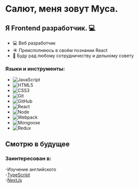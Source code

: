 # Салют, меня зовут Муса.

## Я Frontend разработчик. 💻

- 💻 Веб разработчик
- ☀️ Преисполняюсь в своём познании React 
- 👯 Буду рад любому сотрудничеству и дельному совету

### Языки и инструменты:

- ![JavaScript](https://img.shields.io/badge/-JavaScript-black?logo=javascript&style=social)&nbsp;&nbsp;
- ![HTML5](https://img.shields.io/badge/-HTML5-black?logo=html5&style=social)&nbsp;&nbsp;
- ![CSS3](https://img.shields.io/badge/-CSS3-black?logo=css3&style=social)&nbsp;&nbsp;
- ![Git](https://img.shields.io/badge/-Git-black?logo=git&style=social)&nbsp;&nbsp;
- ![GitHub](https://img.shields.io/badge/-GitHub-black?logo=github&style=social)&nbsp;&nbsp;
- ![React](https://img.shields.io/badge/-React-white?logo=react&style=social)&nbsp;&nbsp;
- ![Node](https://img.shields.io/badge/-Node-white?logo=nodejs&style=social)&nbsp;&nbsp;
- ![Webpack](https://img.shields.io/badge/-Webpack-white?logo=webpack&style=social)&nbsp;&nbsp;
- ![Mongoose](https://img.shields.io/badge/-Mongoose-white?logo=mongoose&style=social)&nbsp;&nbsp;
- ![Redux](https://img.shields.io/badge/-Redux-white?logo=redux&style=social)&nbsp;&nbsp;

## Смотрю в будущее

<h3> Заинтересован в: </h3>

-Изучение английского<br/>
-[TypeScript](https://www.typescriptlang.org/)<br/>
-[NextJs](https://nextjs.org/)

